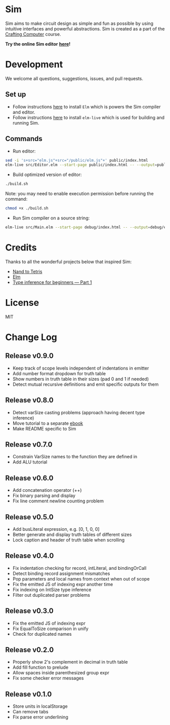 # Sim

Sim aims to make circuit design as simple and fun as possible by using intuitive interfaces and powerful abstractions. Sim is created as a part of the [Crafting Computer](https://kevinli.gitbook.io/crafting-computer/) course.

**Try the online Sim editor** [**here**](https://alienkevin.github.io/sim-lang/)**!**

# Development

We welcome all questions, suggestions, issues, and pull requests.

## Set up

* Follow instructions [here](https://guide.elm-lang.org/install/) to install `Elm` which is powers the Sim compiler and editor.
* Follow instructions [here](https://github.com/wking-io/elm-live) to install `elm-live` which is used for building and running Sim.

## Commands

* Run editor:
```bash
sed -i 's+src="elm.js"+src="/public/elm.js"+' public/index.html
elm-live src/Editor.elm --start-page public/index.html -- --output=public/elm.js
```

* Build optimized version of editor:
```bash
./build.sh
```

Note: you may need to enable execution permission before running the command:

```bash
chmod +x ./build.sh
```

* Run Sim compiler on a source string:
```bash
elm-live src/Main.elm --start-page debug/index.html -- --output=debug/elm.js
```

# Credits

Thanks to all the wonderful projects below that inspired Sim:

* [Nand to Tetris](https://www.nand2tetris.org/)
* [Elm](http://elm-lang.org/)
* [Type inference for beginners — Part 1](https://medium.com/@dhruvrajvanshi/type-inference-for-beginners-part-1-3e0a5be98a4b)

# License

MIT

# Change Log

## Release v0.9.0

* Keep track of scope levels independent of indentations in emitter
* Add number format dropdown for truth table
* Show numbers in truth table in their sizes (pad 0 and 1 if needed)
* Detect mutual recursive definitions and emit specific outputs for them

## Release v0.8.0

* Detect varSize casting problems (approach having decent type inference)
* Move tutorial to a separate [ebook](https://kevinli.gitbook.io/crafting-computer/)
* Make README specific to Sim

## Release v0.7.0

* Constrain VarSize names to the function they are defined in
* Add ALU tutorial

## Release v0.6.0

* Add concatenation operator \(++\)
* Fix binary parsing and display
* Fix line comment newline counting problem

## Release v0.5.0

* Add busLiteral expression, e.g. \[0, 1, 0, 0\]
* Better generate and display truth tables of different sizes
* Lock caption and header of truth table when scrolling

## Release v0.4.0

* Fix indentation checking for record, intLiteral, and bindingOrCall
* Detect binding record assignment mismatches
* Pop parameters and local names from context when out of scope
* Fix the emitted JS of indexing expr another time
* Fix indexing on IntSize type inference
* Filter out duplicated parser problems

## Release v0.3.0

* Fix the emitted JS of indexing expr
* Fix EqualToSize comparison in unify
* Check for duplicated names

## Release v0.2.0

* Properly show 2's complement in decimal in truth table
* Add fill function to prelude
* Allow spaces inside parenthesized group expr
* Fix some checker error messages

## Release v0.1.0

* Store units in localStorage
* Can remove tabs
* Fix parse error underlining
